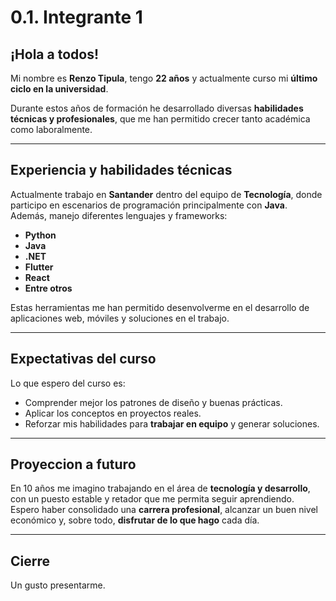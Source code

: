 # 0.1. Integrante 1

## ¡Hola a todos!
Mi nombre es **Renzo Tipula**, tengo **22 años** y actualmente curso mi **último ciclo en la universidad**.  

Durante estos años de formación he desarrollado diversas **habilidades técnicas y profesionales**, que me han permitido crecer tanto académica como laboralmente.  

---

## Experiencia y habilidades técnicas  
Actualmente trabajo en **Santander** dentro del equipo de **Tecnología**, donde participo en escenarios de programación principalmente con **Java**.  
Además, manejo diferentes lenguajes y frameworks:  

- **Python**  
- **Java** 
- **.NET**  
- **Flutter**
- **React**
- **Entre otros**

Estas herramientas me han permitido desenvolverme en el desarrollo de aplicaciones web, móviles y soluciones en el trabajo.

---

## Expectativas del curso
Lo que espero del curso es:  

- Comprender mejor los patrones de diseño y buenas prácticas.  
- Aplicar los conceptos en proyectos reales.  
- Reforzar mis habilidades para **trabajar en equipo** y generar soluciones.

---

## Proyeccion a futuro  
En 10 años me imagino trabajando en el área de **tecnología y desarrollo**, con un puesto estable y retador que me permita seguir aprendiendo.  
Espero haber consolidado una **carrera profesional**, alcanzar un buen nivel económico y, sobre todo, **disfrutar de lo que hago** cada día.

---

## Cierre
Un gusto presentarme.
